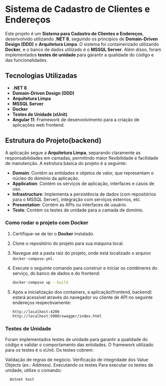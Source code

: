 # Sistema de Cadastro de Clientes e Endereços

Este projeto é um **Sistema para Cadastro de Clientes e Endereços**, desenvolvido utilizando **.NET 8**, seguindo os princípios de **Domain-Driven Design (DDD)** e **Arquitetura Limpa**. O sistema foi containerizado utilizando **Docker**, e o banco de dados utilizado é o **MSSQL Server**. Além disso, foram implementados **testes de unidade** para garantir a qualidade do código e das funcionalidades.

## Tecnologias Utilizadas

- **.NET 8**
- **Domain-Driven Design (DDD)**
- **Arquitetura Limpa**
- **MSSQL Server**
- **Docker**
- **Testes de Unidade (xUnit)**
- **Angular 11**: Framework de desenvolvimento para a criação de aplicações web frontend.

## Estrutura do Projeto(backend)

A aplicação segue a **Arquitetura Limpa**, separando claramente as responsabilidades em camadas, permitindo maior flexibilidade e facilidade de manutenção. A estrutura básica do projeto é a seguinte:

- **Domain**: Contém as entidades e objetos de valor, que representam o núcleo do domínio da aplicação.
- **Application**: Contém os serviços de aplicação, interfaces e casos de uso.
- **Infrastructure**: Implementa a persistência de dados (com repositórios para o MSSQL Server), integração com serviços externos, etc.
- **Presentation**: Contém as APIs ou interfaces de usuário.
- **Tests**: Contém os testes de unidade para a camada de domínio.

### Como rodar o projeto com Docker

1. Certifique-se de ter o **Docker** instalado.
2. Clone o repositório do projeto para sua máquina local.
3. Navegue até a pasta raiz do projeto, onde está localizado o arquivo `docker-compose.yml`.
4. Execute o seguinte comando para construir e iniciar os contêineres do serviço, do banco de dados e do frontend:

    ```bash
    docker-compose up --build
    ```

4. Após a inicialização dos containers, a aplicação(frontend, backend) estará acessível através do navegador 
ou cliente de API no seguinte endereços respectivamente:

    ```
    http://localhost:4200
    http://localhost:5000/swagger/index.html
    ```
 
### Testes de Unidade
Foram implementados testes de unidade para garantir a qualidade do código e validar o comportamento das entidades. 
O framework utilizado para os testes é o xUnit. Os testes cobrem:

Validação de regras de negócio.
Verificação de integridade dos Value Objects (ex.: Address).
Executando os testes
Para executar os testes de unidade, utilize o comando:

```bash 
  dotnet test